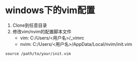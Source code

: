 windows下的vim配置
===

1. Clone到任意目录
2. 修改vim/nvim的配置脚本文件
    - vim: C:/Users/<用户名>/_vimrc
    - nvim: C:/Users/<用户名>/AppData/Local/nvim/init.vim
```vimscript
source /path/to/your/init.vim
```
